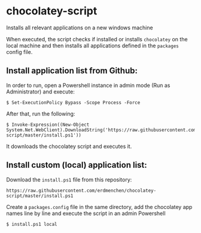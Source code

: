 # chocolatey-script
Installs all relevant applications on a new windows machine

When executed, the script checks if installed or installs `chocolatey` on the local machine and then installs all applications defined in the `packages` config file.

## Install application list from Github:
In order to run, open a Powershell instance in admin mode (Run as Administrator) and execute:

```console
$ Set-ExecutionPolicy Bypass -Scope Process -Force
```
After that, run the following:
```console
$ Invoke-Expression((New-Object System.Net.WebClient).DownloadString('https://raw.githubusercontent.com/erdmenchen/chocolatey-script/master/install.ps1'))
```
It downloads the chocolatey script and executes it.

## Install custom (local) application list:
Download the `install.ps1` file from this repository:
```
https://raw.githubusercontent.com/erdmenchen/chocolatey-script/master/install.ps1
```

Create a `packages.config` file in the same directory, add the chocolatey app names line by line and execute the script in an admin Powershell
```
$ install.ps1 local
```